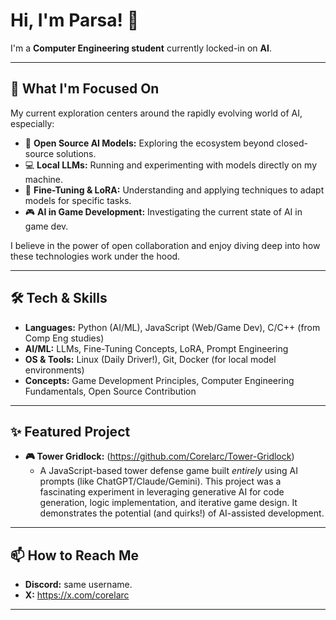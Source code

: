 # Hi, I'm Parsa! 👋

I'm a **Computer Engineering student** currently locked-in on **AI**.

---

## 🌱 What I'm Focused On

My current exploration centers around the rapidly evolving world of AI, especially:

* 🧠 **Open Source AI Models:** Exploring the ecosystem beyond closed-source solutions.
* 💻 **Local LLMs:** Running and experimenting with models directly on my machine.
* 🔧 **Fine-Tuning & LoRA:** Understanding and applying techniques to adapt models for specific tasks.
* 🎮 **AI in Game Development:** Investigating the current state of AI in game dev.

I believe in the power of open collaboration and enjoy diving deep into how these technologies work under the hood.

---

## 🛠️ Tech & Skills

* **Languages:** Python (AI/ML), JavaScript (Web/Game Dev), C/C++ (from Comp Eng studies)
* **AI/ML:** LLMs, Fine-Tuning Concepts, LoRA, Prompt Engineering
* **OS & Tools:** Linux (Daily Driver!), Git, Docker (for local model environments)
* **Concepts:** Game Development Principles, Computer Engineering Fundamentals, Open Source Contribution

---

## ✨ Featured Project

* **🎮 Tower Gridlock:** (https://github.com/Corelarc/Tower-Gridlock)
    * A JavaScript-based tower defense game built *entirely* using AI prompts (like ChatGPT/Claude/Gemini). This project was a fascinating experiment in leveraging generative AI for code generation, logic implementation, and iterative game design. It demonstrates the potential (and quirks!) of AI-assisted development.

---

## 📫 How to Reach Me

* **Discord:** same username.
* **X:** https://x.com/corelarc

---
